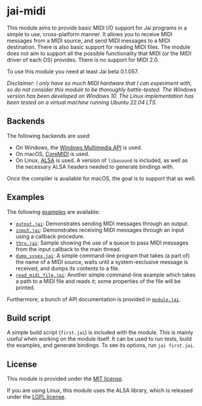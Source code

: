 # jai-midi
This module aims to provide basic MIDI I/O support for Jai programs in a simple to use, cross-platform manner. It allows you to receive MIDI messages from a MIDI source, and send MIDI messages to a MIDI destination. There is also basic support for reading MIDI files. The module does not aim to support all the possible functionality that MIDI (or the MIDI driver of each OS) provides. There is no support for MIDI 2.0.

To use this module you need at least Jai beta 0.1.057.

*Disclaimer: I only have so much MIDI hardware that I can experiment with, so do not consider this module to be thoroughly battle-tested. The Windows version has been developed on Windows 10. The Linux implementation has been tested on a virtual machine running Ubuntu 22.04 LTS.*

## Backends
The following backends are used:
- On Windows, the [Windows Multimedia API](https://learn.microsoft.com/en-us/windows/win32/api/mmeapi/) is used.
- On macOS, [CoreMIDI](https://developer.apple.com/documentation/coremidi?language=objc) is used.
- On Linux, [ALSA](https://www.alsa-project.org/alsa-doc/alsa-lib/seq.html) is used. A version of `libasound` is included, as well as the necessary ALSA headers needed to generate bindings with.

Once the compiler is available for macOS, the goal is to support that as well.

## Examples

The following [examples](examples) are available:

- [`output.jai`](examples/output.jai): Demonstrates sending MIDI messages through an output.
- [`input.jai`](examples/input.jai): Demonstrates receiving MIDI messages through an input using a callback procedure.
- [`thru.jai`](examples/thru.jai): Sample showing the use of a queue to pass MIDI messages from the input callback to the main thread.
- [`dump_sysex.jai`](examples/dump_sysex.jai): A simple command-line program that takes (a part of) the name of a MIDI source, waits until a system-exclusive message is received, and dumps its contents to a file.
- [`read_midi_file.jai`](examples/read_midi_file.jai): Another simple command-line example which takes a path to a MIDI file and reads it; some properties of the file will be printed.

Furthermore, a bunch of API documentation is provided in [`module.jai`](module.jai).

## Build script
A simple build script (`first.jai`) is included with the module. This is mainly useful when working on the module itself. It can be used to run tests, build the examples, and generate bindings. To see its options, run `jai first.jai`.

## License
This module is provided under the [MIT license](LICENSE).

If you are using Linux, this module uses the ALSA library, which is released under the [LGPL license](https://www.gnu.org/licenses/lgpl-3.0.html).
